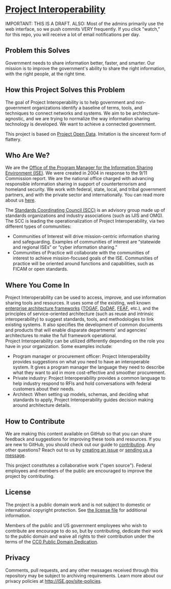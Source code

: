 # [Project Interoperability](http://project-interoperability.github.io)

IMPORTANT: THIS IS A DRAFT. ALSO: Most of the admins primarily use the web interface, so we push commits VERY frequently. If you click "watch," for this repo, you will receive a lot of email notifications per day.

## Problem this Solves

Government needs to share information better, faster, and smarter. Our mission is to improve the government's ability to share the right information, with the right people, at the right time.

## How this Project Solves this Problem

The goal of Project Interoperability is to help government and non-government organizations identify a baseline of terms, tools, and techniques to connect networks and systems.  We aim to be architecture-agnostic, and we are trying to normalize the way information sharing technology is developed. We want to achieve a connected government.

This project is based on [Project Open Data](http://project-open-data.github.io). Imitation is the sincerest form of flattery.

## Who Are We?

We are the [Office of the Program Manager for the Information Sharing Environment (ISE)](http://www.ise.gov/). We were created in 2004 in response to the 9/11 Commission report. We are the national office charged with advancing responsible information sharing in support of counterterrorism and homeland security.  We work with federal, state, local, and tribal government partners, and with the private sector and internationally. You can read more about us [here](http://ise.gov/what-ise).

The [Standards Coordinating Council (SCC)](http://www.ise.gov/standards-coordinating-council) is an advisory group made up of standards organizations and industry associations (such as IJIS and OMG). The SCC is leading the operationalization of Project Interoperability, via two different types of communities:

* Communities of Interest will drive mission-centric information sharing and safeguarding. Examples of communities of interest are “statewide and regional ISEs” or “cyber information sharing.”
* Communities of Practice will collaborate with the communities of interest to achieve mission-focused goals of the ISE. Communities of practice will be oriented around functions and capabilities, such as FICAM or open standards.  


## Where You Come In

Project Interoperability can be used to access, improve, and use information sharing tools and resources. It uses some of the existing, well known [enterprise architecture frameworks](http://en.wikipedia.org/wiki/Enterprise_architecture_framework) ([TOGAF](http://www.opengroup.org/togaf/), [DoDAF](http://en.wikipedia.org/wiki/Department_of_Defense_Architecture_Framework), [FEAF](http://en.wikipedia.org/wiki/Federal_enterprise_architecture), etc.), and the principles of service-oriented architecture (such as reuse and intrinsic interoperability) to suggest standards, tools, and methodologies to link existing systems. It also specifies the development of common documents and products that will enable disparate departments’ and agencies’ architectures to make the full framework operational.  
Project Interoperability can be utilized differently depending on the role you have in your organization. Some examples include:

* Program manager or procurement officer: Project Interoperability provides suggestions on what you need to have an interoperable system. It gives a program manager the language they need to describe what they want to aid in more cost-effective and smoother procurement.
* Private industry: Project Interoperability provides a common language to help industry respond to RFIs and hold conversations with federal customers about their needs. 
* Architect: When setting up models, schemas, and deciding what standards to apply, Project Interoperability guides decision making around architecture details.

## How to Contribute

We are making this content available on GitHub so that you can share feedback and suggestions for improving these tools and resources.  If you are new to GitHub, you should check out our guide to [contributing]( http://project-interoperability.github.io/contributing/). Any other questions? Reach out to us by [creating an issue](https://github.com/Project-Interoperability/project-interoperability.github.io/issues/new) or [sending us a message](http://ise.gov/contact).

This project constitutes a collaborative work ("open source"). Federal employees and members of the public are encouraged to improve the project by contributing.

## License

The project is a public domain work and is not subject to domestic or international copyright protection. See [the license file](LICENSE) for additional information.

Members of the public and US government employees who wish to contribute are encourage to do so, but by contributing, dedicate their work to the public domain and waive all rights to their contribution under the terms of the [CC0 Public Domain Dedication](http://creativecommons.org/publicdomain/zero/1.0/).

## Privacy

Comments, pull requests, and any other messages received through this repository may be subject to archiving requirements. Learn more about our privacy policies at http://ISE.gov/site-policies.
